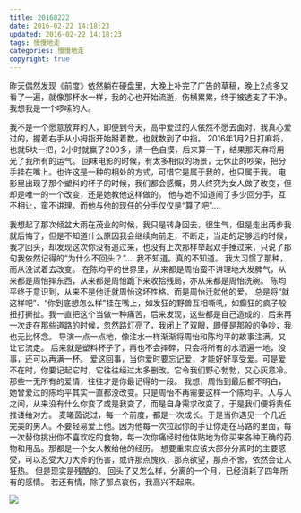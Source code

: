 ```yaml
---
title: 20160222
date: 2016-02-22 14:18:23
updated: 2016-02-22 14:18:23
tags: 慢慢地走
categories: 慢慢地走
copyright: true
---
```


昨天偶然发现《前度》依然躺在硬盘里，大晚上补完了广告的草稿，晚上2点多又看了一遍，就像那杯水一样，我的心也开始流逝，伤横累累，终于被透支了干净。
我想我是一个啰嗦的人。
<!-- more -->
我不是一个愿意放弃的人，即便到今天，高中爱过的人依然不愿去面对，我真心爱过的，握着右手从小拇指开始掰着数，也就数到了中指。
2016年1月2日打麻将，也就5块一把，2小时就赢了200多，清一色自摸，后来算一下，结果那天麻将用光了我所有的运气。
回味电影的时候，有太多相似的场景，无休止的吵架，把分手挂在嘴上。也许这是一种的相处的方式，可惜它是属于我的，也只属于我。
电影里出现了那个塑料的杯子的时候，我们都会感慨，男人终究为女人做了改变，但却是唯一的一个改变，还是她教他这样做的。
他与她不知道闹了多少回分手，互不相让，蛮不讲理。而他与他的现任的分手仅仅是“算了吧”....

我想起了那次倾盆大雨在茂业的时候，我只是转身回去，很生气，但是走出两步我就后悔了，但是不知道什么原因我会继续向前走，不断走，当走的足够远的时候，我才回头，却发现这次你没有追过来，也没有上次那样举起双手捶过来，只说了那句我依然记得的“为什么不回头？”....
我不知道。真的不知道。
我太习惯了那种，而从没试着去改变。
在陈均平的世界里，从来都是周怡蛮不讲理地大发脾气，从来都是周怡摔东西，从来都是周怡跪下来收拾残局，亦从来都是周怡洗碗。
陈均平终于意识到，从来不是他迁就周怡这坏性格。而是周怡迁就他的爱。
总是将“就这样吧”、“你到底想怎么样”挂在嘴上，如发狂的野兽互相嘶吼，如癫狂的疯子般扭打撕扯。我一直把这个当做一种痛苦，后来发现，这些都是自己造成的，后来再一次走在那些道路的时候，忽然路灯亮了，我闭上了双眼，即便是那般的争吵，我也无比怀念。
导演一点一点地，像注水一样渐渐将周怡和陈均平的故事注满。又让它流走。
后来就是塑料杯子了，再也不会摔碎，只会将所有的水洒遍一地，没事，还可以再满一杯。
爱这回事，当你爱时要忘记爱，才能好好享受爱。可是爱不在时，你要记起它时，它往往经过太多删改。它令我们野心勃勃，又心灰意冷。那些一无所有的爱情，往往才是你最记得的一段。
我想，周怡到最后都不明白，她曾爱过的陈均平其实一直都没改变。只是周怡不再需要这样一个陈均平。人与人之间，从来没有什么你变了或是我变了，而是自身需求改变了，于是我们便将责任推诿给对方。
麦曦茵说过，每一个前度，都是一次成长。于是当你遇见一个几近完美的男人。不要轻易爱上他。因为他每一次拉起你的手让你走在马路的里面，每一次替你挑出你不喜欢吃的食物，每一次你痛经时他体贴地为你买来各种正确的药物和用品。那都是一个女人教给他的经历。
想要重来应该大部分分离时的主要感受，可以忍受大刀大斧的伤害，或许那点愧疚，那点欲望，那点不舍，依然会让人狂热。
但是现实是残酷的。
回头了又怎么样，分离的一个月，已经消耗了四年所有的感情。
若还有情，除了那点哀伤，我高兴不起来。

![ ](1.gif?left)
